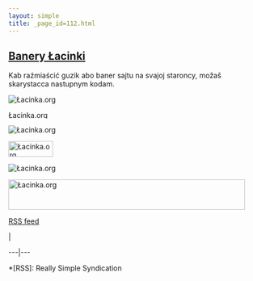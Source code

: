 ```yaml
---
layout: simple
title: _page_id=112.html 
---
```






## [Banery Łacinki](http://lacinka.org/?page_id=112 "Banery Łacinki")

Kab raźmiaścić guzik abo baner sajtu na svajoj staroncy, možaš skarystacca
nastupnym kodam.  
  
![Łacinka.org](/fajly/reklama/lacinka80x15.gif)

<a href="http://lacinka.org" alt="&#321;acinka.org" target="_blank"><img
src="http://lacinka.org/fajly/reklama/lacinka80x15.gif" width="80" height="15"
border="0" title="&#321;acinka.org" alt="&#321;acinka.org"></a>

![Łacinka.org](/b/guzik.jpg)

<a href="http://lacinka.org" alt="&#321;acinka.org" target="_blank"><img
src="http://lacinka.org/b/guzik.jpg" width="88" height="31" border="0"
title="&#321;acinka.org" alt="&#321;acinka.org"></a>

![Łacinka.org](/b/lacinka.jpg)

<a href="http://lacinka.org" alt="&#321;acinka.org" target="_blank"><img
src="http://lacinka.org/b/lacinka.jpg" width="468" height="60" border="0"
title="&#321;acinka.org" alt="&#321;acinka.org"></a>

[RSS feed](http://lacinka.org/?feed=rss2&p=112)


|

 
  
  
---|---  
  







 



  *[RSS]: Really Simple Syndication


